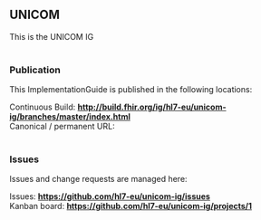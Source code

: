 UNICOM
---
This is the UNICOM IG
<br> </br>
###
### Publication
This ImplementationGuide is published in the following locations:

Continuous Build: __http://build.fhir.org/ig/hl7-eu/unicom-ig/branches/master/index.html__  
Canonical / permanent URL: 
<br> </br>

### Issues
Issues and change requests are managed here:  

Issues:  __https://github.com/hl7-eu/unicom-ig/issues__  
Kanban board:  __https://github.com/hl7-eu/unicom-ig/projects/1__  
 

